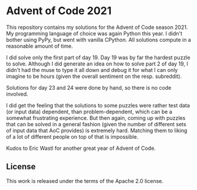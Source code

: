 # Advent of Code 2021

This repository contains my solutions for the Advent of Code season 2021. My programming language of choice was again Python this year. I didn't bother using PyPy, but went with vanilla CPython. All solutions compute in a reasonable amount of time.

I did solve only the first part of day 19. Day 19 was by far the hardest puzzle to solve. Although I did generate an idea on how to solve part 2 of day 19, I didn't had the muse to type it all down and debug it for what I can only imagine to be hours (given the overall sentiment on the resp. subreddit).

Solutions for day 23 and 24 were done by hand, so there is no code involved.

I did get the feeling that the solutions to some puzzles were rather test data (or input data) dependent, than problem-dependent, which can be a somewhat frustrating experience. But then again, coming up with puzzles that can be solved in a general fashion (given the number of different sets of input data that AoC provides) is extremely hard. Matching them to liking of a lot of different people on top of that is impossible.

Kudos to Eric Wastl for another great year of Advent of Code.

## License

This work is released under the terms of the Apache 2.0 license.